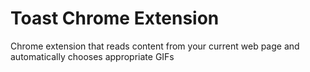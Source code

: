 # Toast Chrome Extension
Chrome extension that reads content from your current web page and automatically chooses appropriate GIFs

